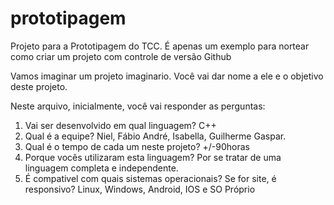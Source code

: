 # prototipagem
Projeto para a Prototipagem do TCC. É apenas um exemplo para nortear como criar um projeto com controle de versão Github

Vamos imaginar um projeto imaginario. Você vai dar nome  a ele e o objetivo deste projeto.

Neste arquivo, inicialmente, você vai responder as perguntas:

1) Vai ser desenvolvido em qual linguagem?
C++
2) Qual é a equipe?
Niel, Fábio André, Isabella, Guilherme Gaspar.
3) Qual é o tempo de cada um neste projeto?
+/-90horas
4) Porque vocês utilizaram esta linguagem?
Por se tratar de uma linguagem completa e independente.
5) É compativel com quais sistemas operacionais? Se for site, é responsivo?
Linux, Windows, Android, IOS e SO Próprio
